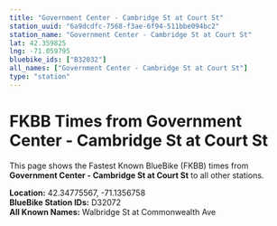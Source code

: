 ```yaml
---
title: "Government Center - Cambridge St at Court St"
station_uuid: "6a9dcdfc-7568-f3ae-6f94-511bbe094bc2"
station_name: "Government Center - Cambridge St at Court St"
lat: 42.359825
lng: -71.059795
bluebike_ids: ["B32032"]
all_names: ["Government Center - Cambridge St at Court St"]
type: "station"
---
```


# FKBB Times from Government Center - Cambridge St at Court St

This page shows the Fastest Known BlueBike (FKBB) times from **Government Center - Cambridge St at Court St** to all other stations.

**Location:** 42.34775567, -71.1356758  
**BlueBike Station IDs:** D32072  
**All Known Names:** Walbridge St at Commonwealth Ave

